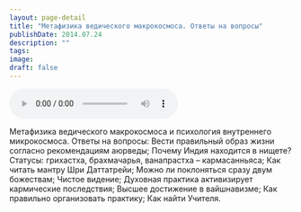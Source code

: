 ```yaml
---
layout: page-detail
title: "Метафизика ведического макрокосмоса. Ответы на вопросы"
publishDate: 2014.07.24
description: ""
tags:
image:
draft: false
---
```


<audio title="2014.07.24 - Метафизика ведического макрокосмоса. Ответы на вопросы.mp3" src="https://filer-api.advayta.org/v1.0/public/files/74122" controls=""></audio>

 Метафизика ведического макрокосмоса и психология внутреннего микрокосмоса. Ответы на вопросы: Вести правильный образ жизни согласно рекомендациям аюрведы; Почему Индия находится в нищете? Статусы: грихастха, брахмачарья, ванапрастха – кармасанньяса; Как читать мантру Шри Даттатрейи; Можно ли поклоняться сразу двум божествам; Чистое видение; Духовная практика активизирует кармические последствия; Высшее достижение в вайшнавизме; Как правильно организовать практику; Как найти Учителя. 

  
